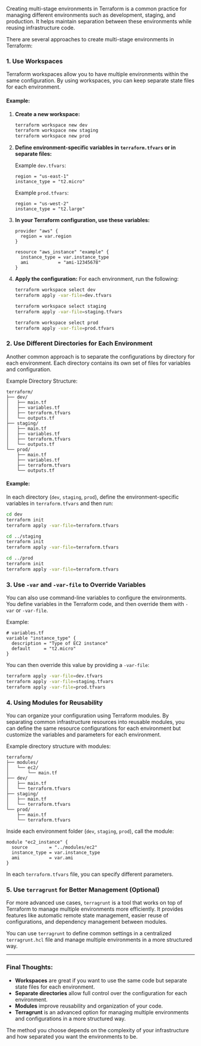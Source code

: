 Creating multi-stage environments in Terraform is a common practice for managing different environments such as development, staging, and production. It helps maintain separation between these environments while reusing infrastructure code.

There are several approaches to create multi-stage environments in Terraform:

### 1. **Use Workspaces**
Terraform workspaces allow you to have multiple environments within the same configuration. By using workspaces, you can keep separate state files for each environment.

#### Example:
1. **Create a new workspace:**
   ```bash
   terraform workspace new dev
   terraform workspace new staging
   terraform workspace new prod
   ```

2. **Define environment-specific variables in `terraform.tfvars` or in separate files:**

   Example `dev.tfvars`:
   ```hcl
   region = "us-east-1"
   instance_type = "t2.micro"
   ```

   Example `prod.tfvars`:
   ```hcl
   region = "us-west-2"
   instance_type = "t2.large"
   ```

3. **In your Terraform configuration, use these variables:**
   ```hcl
   provider "aws" {
     region = var.region
   }

   resource "aws_instance" "example" {
     instance_type = var.instance_type
     ami           = "ami-12345678"
   }
   ```

4. **Apply the configuration:**
   For each environment, run the following:
   ```bash
   terraform workspace select dev
   terraform apply -var-file=dev.tfvars

   terraform workspace select staging
   terraform apply -var-file=staging.tfvars

   terraform workspace select prod
   terraform apply -var-file=prod.tfvars
   ```

### 2. **Use Different Directories for Each Environment**
Another common approach is to separate the configurations by directory for each environment. Each directory contains its own set of files for variables and configuration.

Example Directory Structure:
```plaintext
terraform/
├── dev/
│   ├── main.tf
│   ├── variables.tf
│   ├── terraform.tfvars
│   └── outputs.tf
├── staging/
│   ├── main.tf
│   ├── variables.tf
│   ├── terraform.tfvars
│   └── outputs.tf
└── prod/
    ├── main.tf
    ├── variables.tf
    ├── terraform.tfvars
    └── outputs.tf
```

#### Example:
In each directory (`dev`, `staging`, `prod`), define the environment-specific variables in `terraform.tfvars` and then run:

```bash
cd dev
terraform init
terraform apply -var-file=terraform.tfvars

cd ../staging
terraform init
terraform apply -var-file=terraform.tfvars

cd ../prod
terraform init
terraform apply -var-file=terraform.tfvars
```

### 3. **Use `-var` and `-var-file` to Override Variables**
You can also use command-line variables to configure the environments. You define variables in the Terraform code, and then override them with `-var` or `-var-file`.

Example:
```hcl
# variables.tf
variable "instance_type" {
  description = "Type of EC2 instance"
  default     = "t2.micro"
}
```

You can then override this value by providing a `-var-file`:
```bash
terraform apply -var-file=dev.tfvars
terraform apply -var-file=staging.tfvars
terraform apply -var-file=prod.tfvars
```

### 4. **Using Modules for Reusability**
You can organize your configuration using Terraform modules. By separating common infrastructure resources into reusable modules, you can define the same resource configurations for each environment but customize the variables and parameters for each environment.

Example directory structure with modules:
```plaintext
terraform/
├── modules/
│   └── ec2/
│       └── main.tf
├── dev/
│   ├── main.tf
│   └── terraform.tfvars
├── staging/
│   ├── main.tf
│   └── terraform.tfvars
└── prod/
    ├── main.tf
    └── terraform.tfvars
```

Inside each environment folder (`dev`, `staging`, `prod`), call the module:
```hcl
module "ec2_instance" {
  source        = "../modules/ec2"
  instance_type = var.instance_type
  ami           = var.ami
}
```

In each `terraform.tfvars` file, you can specify different parameters.

### 5. **Use `terragrunt` for Better Management (Optional)**
For more advanced use cases, `terragrunt` is a tool that works on top of Terraform to manage multiple environments more efficiently. It provides features like automatic remote state management, easier reuse of configurations, and dependency management between modules.

You can use `terragrunt` to define common settings in a centralized `terragrunt.hcl` file and manage multiple environments in a more structured way.

---

### Final Thoughts:
- **Workspaces** are great if you want to use the same code but separate state files for each environment.
- **Separate directories** allow full control over the configuration for each environment.
- **Modules** improve reusability and organization of your code.
- **Terragrunt** is an advanced option for managing multiple environments and configurations in a more structured way.

The method you choose depends on the complexity of your infrastructure and how separated you want the environments to be.
